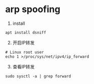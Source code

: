 # arp spoofing
1. install
```shell
apt install dsniff
```
2. 开启IP转发
```shell
# Linux root user
echo 1 >/proc/sys/net/ipv4/ip_forward
```
3. 查看IP转发
```shell
sudo sysctl -a | grep forward
```